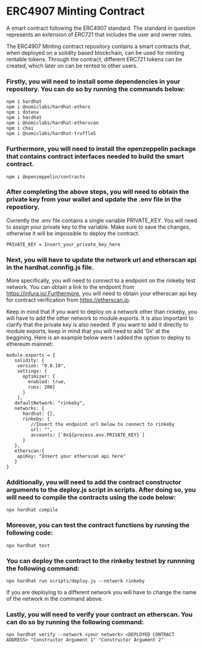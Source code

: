 # ERC4907 Minting Contract
 A smart contract following the ERC4907 standard. The standard in question represents an extension of ERC721 that includes the user and owner roles.

The ERC4907 Minting contract repository contains a smart contracts that, when deployed on a solidity based blockchain, can be used for minting rentable tokens. Through the contract, different ERC721 tokens can be created, which later on can be rented to other users.

### Firstly, you will need to install some dependencies in your repository. You can do so by running the commands below:

```
npm i hardhat
npm i @nomiclabs/hardhat-ethers
npm i dotenv
npm i hardhat
npm i @nomiclabs/hardhat-etherscan
npm i chai
npm i @nomiclabs/hardhat-truffle5

```
### Furthermore, you will need to install the openzeppelin package that contains contract interfaces needed to build the smart contract.

```
npm i @openzeppelin/contracts
```
### After completing the above steps, you will need to obtain the private key from your wallet  and update the .env file in the repostiory.
Currently the .env file contains a single variable PRIVATE_KEY. You will need to assign your private key to the variable. Make sure to save the changes, otherwise it will be impossible to deploy the contract.

```
PRIVATE_KEY = Insert_your_private_key_here
```

### Next, you will have to update the network url and etherscan api in the hardhat.connfig.js file. 

More specifically, you will need to connect to a endpoint on the rinkeby test network. You can obtain a link to the endpoint from https://infura.io/.Furthermore, you will need to obtain your etherscan api key for contract verification from https://etherscan.io.

Keep in mind that if you want to deploy on a network other than rinkeby, you will have to add the other network to module.exports. It is also important to clarify that the private key is also needed. If you want to add it directly to module exports, keep in mind that you will need to add '0x' at the beggining. Here is an example below were I added the option to deploy to ethereum mainnet:

```
module.exports = {
   solidity: {
    version: "0.8.10",
    settings: {
      optimizer: {
        enabled: true,
        runs: 200}
      }
    },
   defaultNetwork: "rinkeby",
   networks: {
      hardhat: {},
      rinkeby: {
         //Insert the endpoint url below to connect to rinkeby
         url: "",
         accounts: [`0x${process.env.PRIVATE_KEY}`]
      }
   },
   etherscan:{
    apiKey: "Insert your etherscan api here"
   }
}
```
### Additionally, you will need to add the contract constructor arguments to the deploy.js script in scripts. After doing so, you will need to compile the contracts using the code below:
```
npx hardhat compile
```

### Moreover, you can test the contract functions by running the following code:

```
npx hardhat test
```

### You can deploy the contract to the rinkeby testnet by runnning the following command:

```
npx hardhat run scripts/deploy.js --network rinkeby
```
If you are deploying to a different network you will have to change the name of the network in the command above.

### Lastly, you will need to verify your contract on etherscan. You can do so by running the following command:

```
npx hardhat verify --network <your network> <DEPLOYED CONTRACT ADDRESS> "Constructor Argument 1" "Constructor Argument 2"
```




